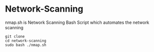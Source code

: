 # Network-Scanning
nmap.sh is Network Scanning Bash Script which automates the network scanning

```
git clone 
cd network-scanning 
sudo bash ./nmap.sh
```
